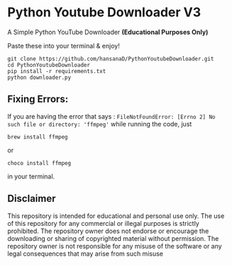 # Python Youtube Downloader V3

A Simple Python YouTube Downloader **(Educational Purposes Only)**

Paste these into your terminal & enjoy!
```
git clone https://github.com/hansanaD/PythonYoutubeDownloader.git
cd PythonYoutubeDownloader
pip install -r requirements.txt
python downloader.py
```

## Fixing Errors:
If you are having the error that says : 
`FileNotFoundError: [Errno 2] No such file or directory: 'ffmpeg'` while running the code, 
just 
```
brew install ffmpeg
```
or
```
choco install ffmpeg
```
in your terminal.

## Disclaimer
This repository is intended for educational and personal use only. The use of this repository for any commercial or illegal purposes is strictly prohibited. The repository owner does not endorse or encourage the downloading or sharing of copyrighted material without permission. The repository owner is not responsible for any misuse of the software or any legal consequences that may arise from such misuse
